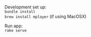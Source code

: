 Development set up:  
`bundle install`  
`brew install mplayer` (if using MacOSX)

Run app:  
`rake serve`
